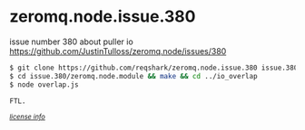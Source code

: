 # zeromq.node.issue.380
issue number 380 about puller io https://github.com/JustinTulloss/zeromq.node/issues/380

```bash
$ git clone https://github.com/reqshark/zeromq.node.issue.380 issue.380
$ cd issue.380/zeromq.node.module && make && cd ../io_overlap
$ node overlap.js
```


```bash
FTL.
```
<sub>*[license info](https://github.com/reqshark/ftlard)*</sub>